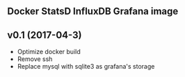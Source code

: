 Docker StatsD InfluxDB Grafana image
-----------------------------------

## v0.1 (2017-04-3)

* Optimize docker build
* Remove ssh
* Replace mysql with sqlite3 as grafana's storage